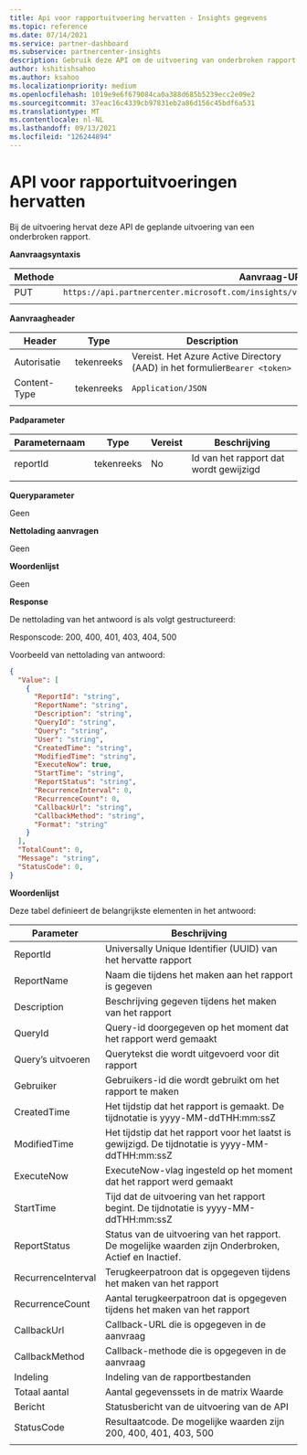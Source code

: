 ```yaml
---
title: Api voor rapportuitvoering hervatten - Insights gegevens
ms.topic: reference
ms.date: 07/14/2021
ms.service: partner-dashboard
ms.subservice: partnercenter-insights
description: Gebruik deze API om de uitvoering van onderbroken rapport in de Partner Center hervatten.
author: kshitishsahoo
ms.author: ksahoo
ms.localizationpriority: medium
ms.openlocfilehash: 1019e9e6f679084ca0a388d685b5239ecc2e09e2
ms.sourcegitcommit: 37eac16c4339cb97831eb2a86d156c45bdf6a531
ms.translationtype: MT
ms.contentlocale: nl-NL
ms.lasthandoff: 09/13/2021
ms.locfileid: "126244894"
---
```

# <a name="resume-report-executions-api"></a>API voor rapportuitvoeringen hervatten

Bij de uitvoering hervat deze API de geplande uitvoering van een onderbroken rapport.

**Aanvraagsyntaxis**

|    Methode    |    Aanvraag-URI    |
|    ----    |    ----    |
|    PUT    |    `https://api.partnercenter.microsoft.com/insights/v1/mpn/ScheduledReport/resume/{ReportID}`    |
|        |        |

**Aanvraagheader**

|    Header    |    Type    |    Description    |
|    ----    |    ----    |    ----    |
|    Autorisatie    |    tekenreeks    |    Vereist. Het Azure Active Directory (AAD) in het formulier`Bearer <token>`    |
|    Content-Type    |    tekenreeks    |    `Application/JSON`    |
|        |        |        |

**Padparameter**

|    Parameternaam    |    Type    |    Vereist    |    Beschrijving    |
|    ----    |    ----    |    ----    |    ----    |
|    reportId     |    tekenreeks    |    No    |    Id van het rapport dat wordt gewijzigd     |
|        |        |        |        |

**Queryparameter**

Geen

**Nettolading aanvragen**

Geen

**Woordenlijst**

Geen

**Response**

De nettolading van het antwoord is als volgt gestructureerd:

Responscode: 200, 400, 401, 403, 404, 500

Voorbeeld van nettolading van antwoord:

```json
{ 
  "Value": [ 
    { 
      "ReportId": "string", 
      "ReportName": "string", 
      "Description": "string", 
      "QueryId": "string", 
      "Query": "string", 
      "User": "string", 
      "CreatedTime": "string", 
      "ModifiedTime": "string", 
      "ExecuteNow": true, 
      "StartTime": "string", 
      "ReportStatus": "string", 
      "RecurrenceInterval": 0, 
      "RecurrenceCount": 0, 
      "CallbackUrl": "string", 
      "CallbackMethod": "string", 
      "Format": "string" 
    } 
  ], 
  "TotalCount": 0, 
  "Message": "string", 
  "StatusCode": 0, 
} 
```

**Woordenlijst**

Deze tabel definieert de belangrijkste elementen in het antwoord:

|    Parameter    |    Beschrijving    |
|    ----    |    ----    |
|    ReportId     |    Universally Unique Identifier (UUID) van het hervatte rapport     |
|    ReportName     |    Naam die tijdens het maken aan het rapport is gegeven     |
|    Description     |    Beschrijving gegeven tijdens het maken van het rapport     |
|    QueryId     |    Query-id doorgegeven op het moment dat het rapport werd gemaakt     |
|    Query’s uitvoeren     |    Querytekst die wordt uitgevoerd voor dit rapport     |
|    Gebruiker     |    Gebruikers-id die wordt gebruikt om het rapport te maken     |
|    CreatedTime     |    Het tijdstip dat het rapport is gemaakt. De tijdnotatie is yyyy-MM-ddTHH:mm:ssZ     |
|    ModifiedTime     |    Het tijdstip dat het rapport voor het laatst is gewijzigd. De tijdnotatie is yyyy-MM-ddTHH:mm:ssZ     |
|    ExecuteNow     |    ExecuteNow-vlag ingesteld op het moment dat het rapport werd gemaakt    |
|    StartTime     |    Tijd dat de uitvoering van het rapport begint. De tijdnotatie is yyyy-MM-ddTHH:mm:ssZ     |
|    ReportStatus     |    Status van de uitvoering van het rapport. De mogelijke waarden zijn Onderbroken, Actief en Inactief.     |
|    RecurrenceInterval     |    Terugkeerpatroon dat is opgegeven tijdens het maken van het rapport     |
|    RecurrenceCount     |    Aantal terugkeerpatroon dat is opgegeven tijdens het maken van het rapport     |
|    CallbackUrl     |    Callback-URL die is opgegeven in de aanvraag     |
|    CallbackMethod    |    Callback-methode die is opgegeven in de aanvraag    |
|    Indeling     |    Indeling van de rapportbestanden     |
|    Totaal aantal     |    Aantal gegevenssets in de matrix Waarde     |
|    Bericht     |    Statusbericht van de uitvoering van de API     |
|    StatusCode     |    Resultaatcode. De mogelijke waarden zijn 200, 400, 401, 403, 500     |
|        |        |
